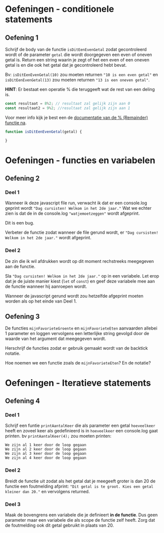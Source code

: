 # Oefeningen - conditionele statements
## Oefening 1
Schrijf de body van de functie `isDitEenEvenGetal` zodat gecontroleerd wordt of de parameter `getal` die wordt doorgegeven een even of oneven getal is. Return een string waarin je zegt of het een even of een oneven getal is en die ook het getal dat je gecontroleerd hebt bevat.

Bv: `isDitEenEvenGetal(10)` zou moeten returnen `"10 is een even getal"` en `isDitEenEvenGetal(13)` zou moeten returnen `"13 is een oneven getal"`.

**HINT**: Er bestaat een operatie % die teruggeeft wat de rest van een deling is. 
```js
const resultaat = 8%2; // resultaat zal gelijk zijn aan 0
const resultaat2 = 9%2; //resultaat zal gelijk zijn aan 1
```
Voor meer info kijk je best een de [documentatie van de % (Remainder) functie na](https://developer.mozilla.org/en-US/docs/Web/JavaScript/Reference/Operators/Remainder).


```js
function isDitEenEvenGetal(getal) {

}
```


# Oefeningen - functies en variabelen
## Oefening 2
### Deel 1
Wanneer ik deze javascript file run, verwacht ik dat er een console.log geprint wordt `"Dag cursisten! Welkom in het 2de jaar."` Wat we echter zien is dat de in de console.log `"watjemoetzeggen"` wordt afgeprint.

Dit is een bug.

Verbeter de functie zodat wanneer de file gerund wordt, er `"Dag cursisten! Welkom in het 2de jaar."` wordt afgeprint.

### Deel 2
De zin die ik wil afdrukken wordt op dit moment rechstreeks meegegeven aan de functie.

Sla `"Dag cursisten! Welkom in het 2de jaar."` op in een variabele. Let erop dat je de juiste manier kiest (`let` of `const`) en geef deze variabele mee aan de functie wanneer hij aanroepen wordt.

Wanneer de javascript gerund wordt zou hetzelfde afgeprint moeten worden als op het einde van Deel 1.

## Oefening 3
De functies `mijnFavorieteGroente` en `mijnFavorieteEten` aanvaarden allebei 1 parameter en loggen vervolgens een letterlijke string gevolgd door de waarde van het argument dat meegegeven wordt.

Herschrijf de functies zodat er gebruik gemaakt wordt van de backtick notatie.

Hoe noemen we een functie zoals de `mijnFavorieteEten`? En de notatie?


# Oefeningen - Iteratieve statements
## Oefening 4
### Deel 1
Schrijf een funtie `printAantalKeer` die als parameter een getal `hoeveelkeer` heeft en zoveel keer als gedefinieerd is in `hoeveelkeer` een console.log gaat printen. 
bv `printAantalKeer(4);` zou moeten printen:
```
We zijn al 1 keer door de loop gegaan
We zijn al 2 keer door de loop gegaan
We zijn al 3 keer door de loop gegaan
We zijn al 4 keer door de loop gegaan
```

### Deel 2
Breidt de functie uit zodat als het getal dat je meegeeft groter is dan 20 de functie een foutmelding afprint: `"Dit getal is te groot. Kies een getal kleiner dan 20."` en vervolgens returned.

### Deel 3
Maak de bovengrens een variabele die je definieert **in de functie**. Dus geen parameter maar een variabele die als scope de functie zelf heeft. Zorg dat de foutmelding ook dit getal gebruikt in plaats van 20.
